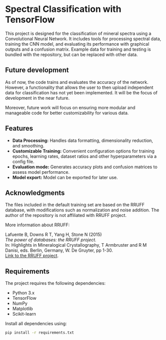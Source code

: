 # Spectral Classification with TensorFlow

This project is designed for the classification of mineral spectra using a Convolutional Neural Network. It includes tools for processing spectral data, training the CNN model, and evaluating its performance with graphical outputs and a confusion matrix. Example data for training and testing is bundled with the repository, but can be replaced with other data.

## Future development
As of now, the code trains and evaluates the accuracy of the network. However, a functionality that allows the user to then upload independent data for classification has not yet been implemented. It will be the focus of development in the near future.

Moreover, future work will focus on ensuring more modular and manageable code for better customizability for various data.

## Features

- **Data Processing:** Handles data formatting, dimensionality reduction, and smoothing.
- **Customizable Training:** Convenient configuration options for training epochs, learning rates, dataset ratios and other hyperparameters via a config file.
- **Evaluation mode:** Generates accuracy plots and confusion matrices to assess model performance.
- **Model export:** Model can be exported for later use.

## Acknowledgments

The files included in the default training set are based on the RRUFF database, with modifications such as normalization and noise addition. The author of the repository is not affiliated with RRUFF project.

More information about RRUFF:

Lafuente B, Downs R T, Yang H, Stone N (2015)  
*The power of databases: the RRUFF project.*  
In: Highlights in Mineralogical Crystallography, T Armbruster and R M Danisi, eds. Berlin, Germany, W. De Gruyter, pp 1-30.  
[Link to the RRUFF project](https://rruff.info/).

## Requirements

The project requires the following dependencies:
- Python 3.x
- TensorFlow
- NumPy
- Matplotlib
- Scikit-learn

Install all dependencies using:
```bash
pip install -r requirements.txt

